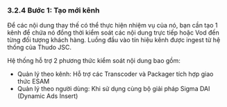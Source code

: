 ### 3.2.4 Bước 1: Tạo mới kênh

Để các nội dung thay thế có thể thực hiện nhiệm vụ của nó, bạn cần tạo 1 kênh để chứa nó đồng thời kiểm soát các nội dung trực tiếp hoặc Vod đến từng đối tượng khách hàng.  Luồng đầu vào tín hiệu kênh được ingest từ hệ thống của Thudo JSC.

Hệ thống hỗ trợ 2 phương thức kiểm soát nội dung bao gồm:

- Quản lý theo kênh: Hỗ trợ các Transcoder và Packager tích hợp giao thức ESAM
- Quản lý theo người dùng: Khi sử dụng cùng bộ giải pháp Sigma DAI (Dynamic Ads Insert)